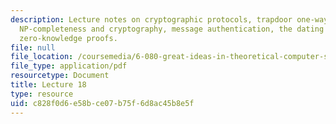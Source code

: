 ```yaml
---
description: Lecture notes on cryptographic protocols, trapdoor one-way functions,
  NP-completeness and cryptography, message authentication, the dating protocol, and
  zero-knowledge proofs.
file: null
file_location: /coursemedia/6-080-great-ideas-in-theoretical-computer-science-spring-2008/c828f0d6e58bce07b75f6d8ac45b8e5f_lec18.pdf
file_type: application/pdf
resourcetype: Document
title: Lecture 18
type: resource
uid: c828f0d6-e58b-ce07-b75f-6d8ac45b8e5f
---
```

